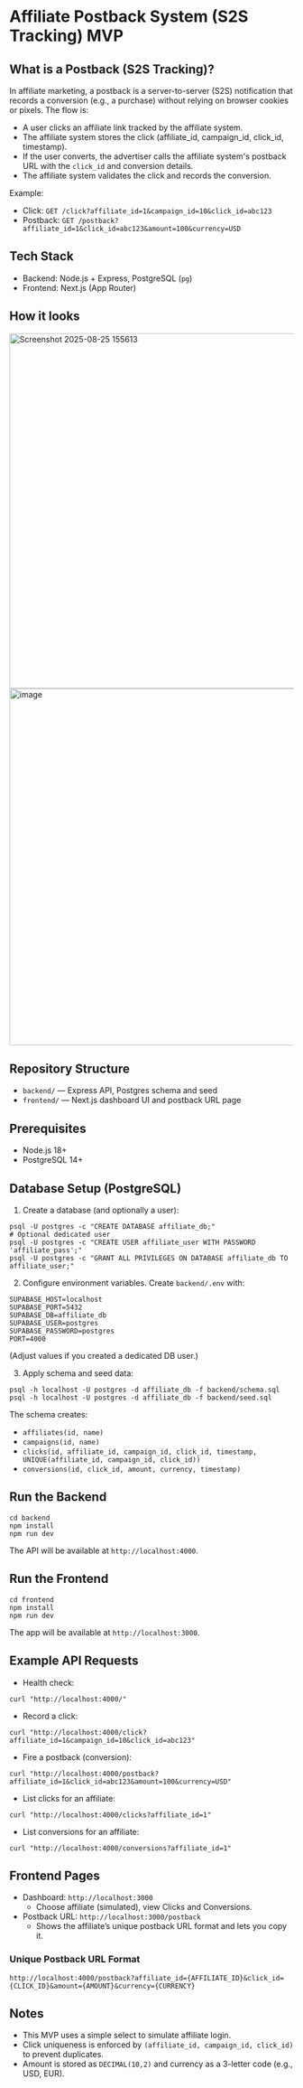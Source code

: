 # Affiliate Postback System (S2S Tracking) MVP

## What is a Postback (S2S Tracking)?

In affiliate marketing, a postback is a server-to-server (S2S) notification that records a conversion (e.g., a purchase) without relying on browser cookies or pixels. The flow is:

- A user clicks an affiliate link tracked by the affiliate system.
- The affiliate system stores the click (affiliate_id, campaign_id, click_id, timestamp).
- If the user converts, the advertiser calls the affiliate system's postback URL with the `click_id` and conversion details.
- The affiliate system validates the click and records the conversion.

Example:

- Click: `GET /click?affiliate_id=1&campaign_id=10&click_id=abc123`
- Postback: `GET /postback?affiliate_id=1&click_id=abc123&amount=100&currency=USD`

## Tech Stack

- Backend: Node.js + Express, PostgreSQL (`pg`)
- Frontend: Next.js (App Router)

## How it looks

<img width="1365" height="629" alt="Screenshot 2025-08-25 155613" src="https://github.com/user-attachments/assets/01cb190d-8aa3-4c44-ab03-30d86c45a905" />
<img width="1364" height="632" alt="image" src="https://github.com/user-attachments/assets/45ed840d-0033-45a4-81e3-595a2d8268e4" />



## Repository Structure

- `backend/` — Express API, Postgres schema and seed
- `frontend/` — Next.js dashboard UI and postback URL page

## Prerequisites

- Node.js 18+
- PostgreSQL 14+

## Database Setup (PostgreSQL)

1. Create a database (and optionally a user):

```
psql -U postgres -c "CREATE DATABASE affiliate_db;"
# Optional dedicated user
psql -U postgres -c "CREATE USER affiliate_user WITH PASSWORD 'affiliate_pass';"
psql -U postgres -c "GRANT ALL PRIVILEGES ON DATABASE affiliate_db TO affiliate_user;"
```

2. Configure environment variables. Create `backend/.env` with:

```
SUPABASE_HOST=localhost
SUPABASE_PORT=5432
SUPABASE_DB=affiliate_db
SUPABASE_USER=postgres
SUPABASE_PASSWORD=postgres
PORT=4000
```

(Adjust values if you created a dedicated DB user.)

3. Apply schema and seed data:

```
psql -h localhost -U postgres -d affiliate_db -f backend/schema.sql
psql -h localhost -U postgres -d affiliate_db -f backend/seed.sql
```

The schema creates:

- `affiliates(id, name)`
- `campaigns(id, name)`
- `clicks(id, affiliate_id, campaign_id, click_id, timestamp, UNIQUE(affiliate_id, campaign_id, click_id))`
- `conversions(id, click_id, amount, currency, timestamp)`

## Run the Backend

```
cd backend
npm install
npm run dev
```

The API will be available at `http://localhost:4000`.

## Run the Frontend

```
cd frontend
npm install
npm run dev
```

The app will be available at `http://localhost:3000`.

## Example API Requests

- Health check:

```
curl "http://localhost:4000/"
```

- Record a click:

```
curl "http://localhost:4000/click?affiliate_id=1&campaign_id=10&click_id=abc123"
```

- Fire a postback (conversion):

```
curl "http://localhost:4000/postback?affiliate_id=1&click_id=abc123&amount=100&currency=USD"
```

- List clicks for an affiliate:

```
curl "http://localhost:4000/clicks?affiliate_id=1"
```

- List conversions for an affiliate:

```
curl "http://localhost:4000/conversions?affiliate_id=1"
```

## Frontend Pages

- Dashboard: `http://localhost:3000`
  - Choose affiliate (simulated), view Clicks and Conversions.
- Postback URL: `http://localhost:3000/postback`
  - Shows the affiliate’s unique postback URL format and lets you copy it.

### Unique Postback URL Format

```
http://localhost:4000/postback?affiliate_id={AFFILIATE_ID}&click_id={CLICK_ID}&amount={AMOUNT}&currency={CURRENCY}
```

## Notes

- This MVP uses a simple select to simulate affiliate login.
- Click uniqueness is enforced by `(affiliate_id, campaign_id, click_id)` to prevent duplicates.
- Amount is stored as `DECIMAL(10,2)` and currency as a 3-letter code (e.g., USD, EUR).
